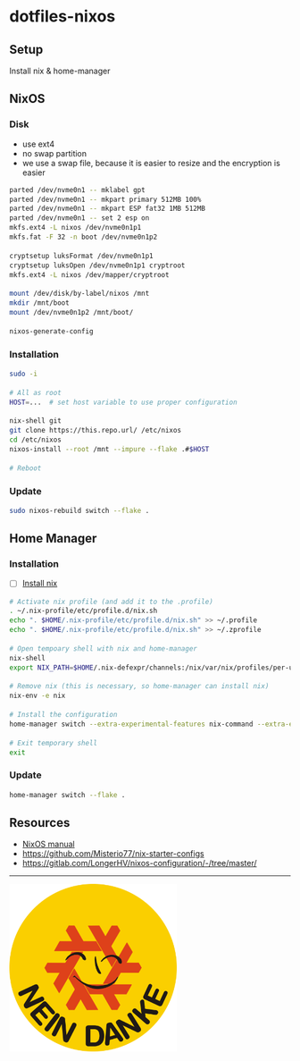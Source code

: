 # dotfiles-nixos

## Setup

Install nix & home-manager

## NixOS

### Disk

- use ext4
- no swap partition
- we use a swap file, because it is easier to resize and the encryption is easier

```bash
parted /dev/nvme0n1 -- mklabel gpt
parted /dev/nvme0n1 -- mkpart primary 512MB 100%
parted /dev/nvme0n1 -- mkpart ESP fat32 1MB 512MB
parted /dev/nvme0n1 -- set 2 esp on
mkfs.ext4 -L nixos /dev/nvme0n1p1
mkfs.fat -F 32 -n boot /dev/nvme0n1p2

cryptsetup luksFormat /dev/nvme0n1p1
cryptsetup luksOpen /dev/nvme0n1p1 cryptroot
mkfs.ext4 -L nixos /dev/mapper/cryptroot

mount /dev/disk/by-label/nixos /mnt
mkdir /mnt/boot
mount /dev/nvme0n1p2 /mnt/boot/

nixos-generate-config
```

### Installation

```bash
sudo -i

# All as root
HOST=...  # set host variable to use proper configuration

nix-shell git
git clone https://this.repo.url/ /etc/nixos
cd /etc/nixos
nixos-install --root /mnt --impure --flake .#$HOST

# Reboot
```

### Update

```bash
sudo nixos-rebuild switch --flake .
```

## Home Manager

### Installation

- [ ] [Install nix](https://nixos.org/download.html)

```bash
# Activate nix profile (and add it to the .profile)
. ~/.nix-profile/etc/profile.d/nix.sh
echo ". $HOME/.nix-profile/etc/profile.d/nix.sh" >> ~/.profile
echo ". $HOME/.nix-profile/etc/profile.d/nix.sh" >> ~/.zprofile

# Open tempoary shell with nix and home-manager
nix-shell
export NIX_PATH=$HOME/.nix-defexpr/channels:/nix/var/nix/profiles/per-user/root/channels${NIX_PATH:+:$NIX_PATH}

# Remove nix (this is necessary, so home-manager can install nix)
nix-env -e nix

# Install the configuration
home-manager switch --extra-experimental-features nix-command --extra-experimental-features flakes --flake .#configname

# Exit temporary shell
exit
```

### Update

```bash
home-manager switch --flake .
```

## Resources

- [NixOS manual](https://nixos.org/manual/nix/stable/)
- https://github.com/Misterio77/nix-starter-configs
- https://gitlab.com/LongerHV/nixos-configuration/-/tree/master/

---

<img src="./docs/ansible-nein-danke.svg" alt="drawing" width="300"/>


